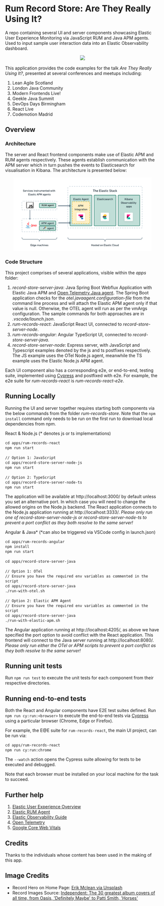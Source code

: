 

# Rum Record Store: Are They Really Using It?

A repo containing several UI and server components showcasing Elastic User Experience Monitoring via JavaScript RUM and Java APM agents. Used to input sample user interaction data into an Elastic Observability dashboard. 

<p style="text-align: center;"><img src="./docs/screenshots/rum-records-react.png" width="450"></p>

This application provides the code examples for the talk *Are They Really Using It?*, presented at several conferences and meetups including:

1. Lean Agile Scotland
2. London Java Community
3. Modern Frontends Live!
4. Geekle Java Summit
5. DevOps Days Birmingham
6. React Live
7. Codemotion Madrid

## Overview

### Architecture

The server and React frontend components make use of Elastic APM and RUM agents respectively. These agents establish communication with the APM server which in turn pushes the events to Elasticsearch for visualisation in Kibana. The architecture is presented below:

<p style="text-align: center;"><img src="./docs/rum-architecture-images/rum-architecture-apm-and-otel.png" width="450"></p>

### Code Structure

This project comprises of several applications, visible within the *apps* folder:

1. *record-store-server-java*: Java Spring Boot Webflux Application with Elastic Java APM and [Open Telemetry Java agent](https://opentelemetry.io/docs/instrumentation/java/). The Spring Boot application checks for the *otel.javaagent.configuration-file* from the command line process and will attach the Elastic APM agent only if that value is null. Otherwise, the OTEL agent will run as per the vmArgs configuration. The sample commands for both approaches are in *.vscode/launch.json*.
2. *rum-records-react*: JavaScript React UI, connected to *record-store-server-node*.
3. *rum-records-angular*: Angular TypeScript UI, connected to *record-store-server-java*.
4. *record-store-server-node*: Express server, with JavaScript and Typescript examples denoted by the js and ts postfixes respectively. The JS example uses the OTel Node.js agent, meanwhile the TS example uses the Elastic Node.js APM agent.

Each UI component also has a corresponding e2e, or end-to-end, testing suite, implemented using [Cypress](https://www.cypress.io/) and postfixed with e2e. For example, the e2e suite for *rum-records-react* is *rum-records-react-e2e*.

## Running Locally

Running the UI and server together requires starting both components via the below commands from the folder _rum-records-store_. Note that the `npm install` command only needs to be run on the first run to download local dependencies from npm.

React & Node.js (* denotes js or ts implementations)
```
cd apps/rum-records-react
npm run start

// Option 1: JavaScript
cd apps/record-store-server-node-js
npm run start

// Option 2: TypeScript
cd apps/record-store-server-node-ts
npm run start
```

The application will be available at http://localhost:3000/ by default unless you set an alternative port. In which case you will need to change the allowed origins on the Node.js backend. The React application connects to the Node.js application running at http://localhost:3333/. *Please only run one of record-store-server-node-js or record-store-server-node-ts to prevent a port conflict as they both resolve to the same server!*

Angular & Java* (*can also be triggered via VSCode config in launch.json)
```
cd apps/rum-records-angular
npm install
npm run start

cd apps/record-store-server-java

// Option 1: OTel 
// Ensure you have the required env variables as commented in the script
cd apps/record-store-server-java
./run-with-otel.sh

// Option 2: Elastic APM Agent 
// Ensure you have the required env variables as commented in the script
cd apps/record-store-server-java
./run-with-elastic-apm.sh
```

 The Angular application running at http://localhost:4205/, as above we have specified the port option to avoid conflict with the React application. This frontend will connect to the Java server running at http://localhost:8080/. *Please only run either the OTel or APM scripts to prevent a port conflict as they both resolve to the same server!*

## Running unit tests

Run `npm run test` to execute the unit tests for each component from their respective directories.

## Running end-to-end tests

Both the React and Angular components have E2E test suites defined. Run `npm run cy:run:<browser>` to execute the end-to-end tests via [Cypress](https://www.cypress.io) using a particular browser (Chrome, Edge or Firefox).

For example, the E@E suite for `rum-records-react`, the main UI project, can be run via: 

```
cd apps/rum-records-react
npm run cy:run:chrome
``` 

The `--watch` action opens the Cypress suite allowing for tests to be executed and debugged.

Note that each browser must be installed on your local machine for the task to succeed.

## Further help

1. [Elastic User Experience Overview](https://www.elastic.co/guide/en/observability/current/user-experience.html)
3. [Elastic RUM Agent](https://www.elastic.co/guide/en/apm/agent/rum-js/current/index.html)
4. [Elastic Observability Guide](https://www.elastic.co/guide/en/observability/current/index.html) 
5. [Open Telemetry](https://opentelemetry.io/)
6. [Google Core Web Vitals](https://web.dev/explore/learn-core-web-vitals)

## Credits

Thanks to the individuals whose content has been used in the making of this app.

## Image Credits

- Record Hero on Home Page: [Erik Mclean via Unsplash](https://unsplash.com/photos/9y1cTVKe1IY)
- Record Images Source: [Independent: The 30 greatest album covers of all time, from Oasis, 'Definitely Maybe' to Patti Smith, 'Horses'](https://www.independent.co.uk/arts-entertainment/music/features/best-album-covers-ever-b2144450.html)
